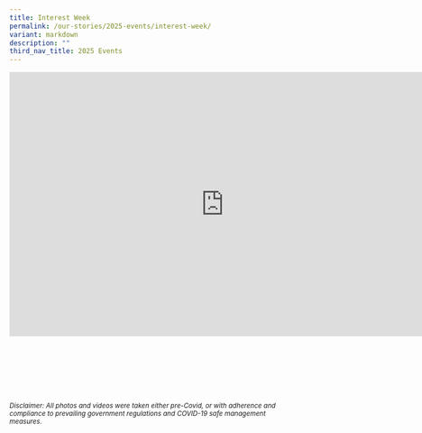 ```yaml
---
title: Interest Week
permalink: /our-stories/2025-events/interest-week/
variant: markdown
description: ""
third_nav_title: 2025 Events
---
```

<iframe allowfullscreen="true" height="469" width="760" frameborder="0" src="https://docs.google.com/presentation/d/e/2PACX-1vT9FjRDFYNfnQ7jdgHxjBWuDFuqXlZpZG3EHGRNpBOZc4ZH8klYV9YhelE81MFP6xUPrdS2WH21W39D/embed?start=true&amp;loop=true&amp;delayms=3000"></iframe>


<br><br><br><br><br><br>
<sup>_Disclaimer: All photos and videos were taken either pre-Covid, or with adherence and compliance to prevailing government regulations and COVID-19 safe management measures._</sup>